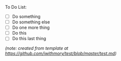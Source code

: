 To Do List:

- [ ] Do something
- [ ] Do something else
- [ ] Do one more thing
- [ ] Do this
- [ ] Do this last thing

*(note: created from template at https://github.com/iwithmory/test/blob/master/test.md)*

